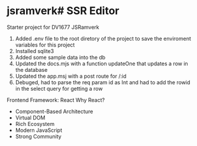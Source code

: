 # jsramverk# SSR Editor

Starter project for DV1677 JSRamverk

1. Added .env file to the root diretory of the project to save the enviroment variables for this project
2. Installed sqlite3
3. Added some sample data into the db
4. Updated the docs.mjs with a function updateOne that updates a row in the database
5. Updated the app.msj with a post route for /:id
6. Debuged, had to parse the req param id as Int and had to add the rowid in the select query for getting a row

Frontend Framework: React
Why React?
- Component-Based Architecture
- Virtual DOM
- Rich Ecosystem
- Modern JavaScript
- Strong Community
